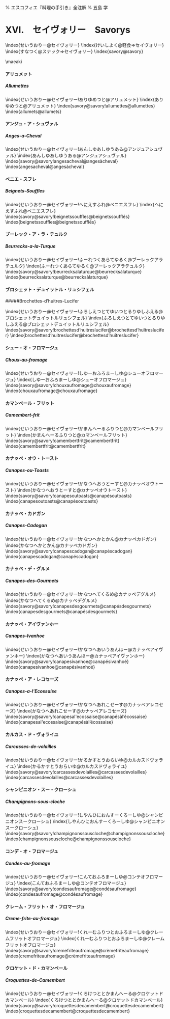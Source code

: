 % エスコフィエ『料理の手引き』全注解
% 五島 学


# XVI.　セイヴォリー　Savorys

\index{せいうおりー@セイヴォリー}
\index{けいしよく@軽食⇒セイヴォリー}
\index{すなつく@スナック⇒セイヴォリー}
\index{savory@savory}




\maeaki

#### アリュメット

##### Allumettes

\index{せいうおりー@セイヴォリー!ありゆめつと@アリュメット}
\index{ありゆめつと@アリュメット}
\index{savory@savory!allumettes@allumettes}
\index{allumets@allumets}


#### アンジュ・ア・シュヴァル

##### Anges-a-Cheval

\index{せいうおりー@セイヴォリー!あんしゆあしゆうある@アンジュアシュヴァル}
\index{あんしゆあしゆうある@アンジュアシュヴァル}
\index{savory@savory!angesacheval@angesàcheval}
\index{angesacheval@angesàcheval}


#### ベニエ・スフレ

##### Beignets-Souffles

\index{せいうおりー@セイヴォリー!へにえすふれ@ベニエスフレ}
\index{へにえすふれ@ベニエスフレ}
\index{savory@savory!beignetssouffles@beignetssoufflés}
\index{beignetssouffles@beignetssoufflés}


#### ブーレック・ア・ラ・テュルク

##### Beurrecks-a-la-Turque

\index{せいうおりー@セイヴォリー!ふーれつくあらてゆるく@ブーレックアラテュルク}
\index{ふーれつくあらてゆるく@ブーレックアラテュルク}
\index{savory@savory!beurrecksalaturque@beurrecksàlaturque}
\index{beurrecksalaturque@beurrecksàlaturque}


#### ブロシェット・デュイットル・リュシフェル

#####Brochettes-d’huitres-Lucifer

\index{せいうおりー@セイヴォリー!ふろしえつとてゆいつとるりゆしふえる@ブロシェットデュイットルリュシフェル}
\index{ふろしえつとてゆいつとるりゆしふえる@ブロシェットデュイットルリュシフェル}
\index{savory@savory!brochettesd’huitreslucifer@brochettesd’huîtreslucifer}
\index{brochettesd’huitreslucifer@brochettesd’huîtreslucifer}


#### シュー・オ・フロマージュ

##### Choux-au-fromage

\index{せいうおりー@セイヴォリー!しゆーおふろまーしゆ@シューオフロマージュ}
\index{しゆーおふろまーしゆ@シューオフロマージュ}
\index{savory@savory!chouxaufromage@chouxaufromage}
\index{chouxaufromage@chouxaufromage}


#### カマンベール・フリット

##### Camembert-frit

\index{せいうおりー@セイヴォリー!かまんへーるふりつと@カマンベールフリット}
\index{かまんへーるふりつと@カマンベールフリット}
\index{savory@savory!camembertfrit@camembertfrit}
\index{camembertfrit@camembertfrit}


#### カナッペ・オウ・トースト

##### Canapes-ou-Toasts

\index{せいうおりー@セイヴォリー!かなつへおうとーすと@カナッペオウトースト}
\index{かなつへおうとーすと@カナッペオウトースト}
\index{savory@savory!canapesoutoasts@canapésoutoasts}
\index{canapesoutoasts@canapésoutoasts}


#### カナッペ・カドガン

##### Canapes-Cadogan

\index{せいうおりー@セイヴォリー!かなつへかとかん@カナッペカドガン}
\index{かなつへかとかん@カナッペカドガン}
\index{savory@savory!canapescadogan@canapéscadogan}
\index{canapescadogan@canapéscadogan}


#### カナッペ・デ・グルメ

##### Canapes-des-Gourmets

\index{せいうおりー@セイヴォリー!かなつへてくるめ@カナッペデグルメ}
\index{かなつへてくるめ@カナッペデグルメ}
\index{savory@savory!canapesdesgourmets@canapésdesgourmets}
\index{canapesdesgourmets@canapésdesgourmets}


#### カナッペ・アイヴァンホー

##### Canapes-Ivanhoe

\index{せいうおりー@セイヴォリー!かなつへあいうあんほー@カナッペアイヴァンホー}
\index{かなつへあいうあんほー@カナッペアイヴァンホー}
\index{savory@savory!canapesivanhoe@canapésivanhoé}
\index{canapesivanhoe@canapésivanhoé}


#### カナッペ・ア・レコセーズ

##### Canapes-a-l'Ecossaise

\index{せいうおりー@セイヴォリー!かなつへあれこせーす@カナッペアレコセーズ}
\index{かなつへあれこせーす@カナッペアレコセーズ}
\index{savory@savory!canapesal'ecossaise@canapésàl’écossaise}
\index{canapesal'ecossaise@canapésàl’écossaise}


#### カルカス・ド・ヴォライユ

##### Carcasses-de-volailles

\index{せいうおりー@セイヴォリー!かるかすとうおらいゆ@カルカスドヴォライユ}
\index{かるかすとうおらいゆ@カルカスドヴォライユ}
\index{savory@savory!carcassesdevolailles@carcassesdevolailles}
\index{carcassesdevolailles@carcassesdevolailles}


#### シャンピニオン・スー・クローシュ

##### Champignons-sous-cloche

\index{せいうおりー@セイヴォリー!しやんひにおんすーくろーしゆ@シャンピニオンスークローシュ}
\index{しやんひにおんすーくろーしゆ@シャンピニオンスークローシュ}
\index{savory@savory!champignonssouscloche@champignonssouscloche}
\index{champignonssouscloche@champignonssouscloche}


#### コンデ・オ・フロマージュ

##### Condes-au-fromage

\index{せいうおりー@セイヴォリー!こんておふろまーしゆ@コンテオフロマージュ}
\index{こんておふろまーしゆ@コンテオフロマージュ}
\index{savory@savory!condesaufromage@condésaufromage}
\index{condesaufromage@condésaufromage}


#### クレーム・フリット・オ・フロマージュ

##### Creme-frite-au-fromage

\index{せいうおりー@セイヴォリー!くれーむふりつとおふろまーしゆ@クレームフリットオフロマージュ}
\index{くれーむふりつとおふろまーしゆ@クレームフリットオフロマージュ}
\index{savory@savory!cremefriteaufromage@crèmefriteaufromage}
\index{cremefriteaufromage@crèmefriteaufromage}


#### クロケット・ド・カマンベール

##### Croquettes-de-Camembert

\index{せいうおりー@セイヴォリー!くろけつととかまんへーる@クロケットドカマンベール}
\index{くろけつととかまんへーる@クロケットドカマンベール}
\index{savory@savory!croquettesdecamembert@croquettesdecamembert}
\index{croquettesdecamembert@croquettesdecamembert}




